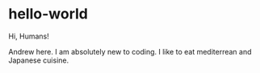 hello-world
===========

Hi, Humans!

Andrew here. I am absolutely new to coding.
I like to eat mediterrean and Japanese cuisine.
